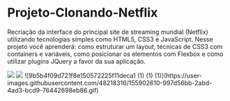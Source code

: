 # Projeto-Clonando-Netflix

Recriação da interface do principal site de streaming mundial (Netflix) utilizando tecnologias simples como HTML5, CSS3 e JavaScript. 
Nesse projeto você aprenderá: como estruturar um layout, técnicas de CSS3 com containers e variáveis, como posicionar os elementos com Flexbox e como utilizar plugins JQuery a favor da sua aplicação.


 <img src="https://img.shields.io/badge/HTML-239120?style=for-the-badge&logo=html5&logoColor=white">
 <img src="https://img.shields.io/badge/CSS3-1572B6?style=for-the-badge&logo=css3&logoColor=white">
![9b5b4f09d721f8e150572225f11deca1 (1) (1) (1)](https://user-images.githubusercontent.com/48218316/155902610-997d56bb-2abd-4ad3-bcd9-76442698eb86.gif)
